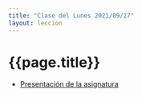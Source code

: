 ```yaml
---
title: "Clase del Lunes 2021/09/27"
layout: leccion
---
```


# {{page.title}}

* [Presentación de la asignatura]({{site.baseurl}}/tema0-presentacion/)
